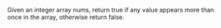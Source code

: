 Given an integer array nums, return true if any value appears more than once in the array, otherwise return false.